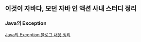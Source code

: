 ## 이것이 자바다, 모던 자바 인 액션 사내 스터디 정리

### Java의 Exception
[Java의 Exception 블로그 내용 정리](https://github.com/kangminhyuk1111/java-study/edit/main/README.md)
